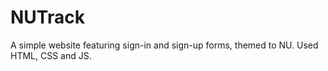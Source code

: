 # NUTrack
 A simple website featuring sign-in and sign-up forms, themed to NU. Used HTML, CSS and JS.
